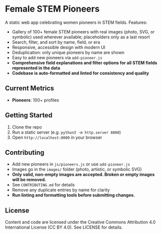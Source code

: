 # Female STEM Pioneers

A static web app celebrating women pioneers in STEM fields. Features:

- Gallery of 100+ female STEM pioneers with real images (photo, SVG, or symbolic) used wherever available; placeholders only as a last resort
- Search, filter, and sort by name, field, or era
- Responsive, accessible design with modern UI
- Deduplication: only unique pioneers by name are shown
- Easy to add new pioneers via `add-pioneer.js`
- **Comprehensive field explanations and filter options for all STEM fields represented in the data**
- **Codebase is auto-formatted and linted for consistency and quality**

## Current Metrics

- **Pioneers**: 100+ profiles

## Getting Started

1. Clone the repo
2. Run a static server (e.g. `python3 -m http.server 8000`)
3. Open `http://localhost:8000` in your browser

## Contributing

- Add new pioneers in `js/pioneers.js` or use `add-pioneer.js`
- Images go in the `images/` folder (photo, artistic, or symbolic SVG)
- **Only valid, non-empty images are accepted. Broken or empty images will be removed.**
- See `CONTRIBUTING.md` for details
- Remove any duplicate entries by name for clarity
- **Run linting and formatting tools before submitting changes.**

## License

Content and code are licensed under the Creative Commons Attribution 4.0 International License (CC BY 4.0). See LICENSE for details.
